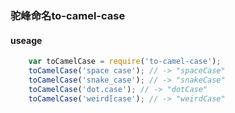 ### 驼峰命名to-camel-case

#### useage

```javascript
    var toCamelCase = require('to-camel-case');
    toCamelCase('space case'); // -> "spaceCase"
    toCamelCase('snake_case'); // -> "snakeCase"
    toCamelCase('dot.case'); // -> "dotCase"
    toCamelCase('weird[case'); // -> "weirdCase"
```
